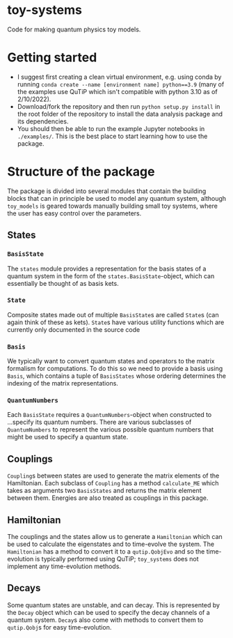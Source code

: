 # toy-systems
Code for making quantum physics toy models.

# Getting started
- I suggest first creating a clean virtual environment, e.g. using conda by running `conda create --name [environment name] python==3.9` (many of the examples use QuTiP which isn't compatible with python 3.10 as of 2/10/2022).
- Download/fork the repository and then run `python setup.py install` in the root folder of the repository to install the data analysis package and its dependencies.
- You should then be able to run the example Jupyter notebooks in `./examples/`. This is the best place to start learning how to use the package.

# Structure of the package
The package is divided into several modules that contain the building blocks that can in principle be used to model any quantum system, although `toy_models` is geared towards manually building small toy systems, where the user has easy control over the parameters.

## States

### `BasisState`
The `states` module provides a representation for the basis states of a quantum system in the form of the `states.BasisState`-object, which can essentially be thought of as basis kets. 

### `State`
Composite states made out of multiple `BasisState`s are called `State`s (can again think of these as kets). `State`s have various utility functions which are currently only documented in the source code

### `Basis`
We typically want to convert quantum states and operators to the matrix formalism for computations. To do this so we need to provide a basis using `Basis`, which contains a tuple of `BasisStates` whose ordering determines the indexing of the matrix representations.

### `QuantumNumbers`
Each `BasisState` requires a `QuantumNumbers`-object when constructed to ...specify its quantum numbers. There are various subclasses of `QuantumNumbers` to represent the various possible quantum numbers that might be used to specify a quantum state. 

## Couplings
`Coupling`s between states are used to generate the matrix elements of the Hamiltonian. Each subclass of `Coupling` has a method `calculate_ME` which takes as arguments two `BasisStates` and returns the matrix element between them. Energies are also treated as couplings in this package.

## Hamiltonian
The couplings and the states allow us to generate a `Hamiltonian` which can be used to calculate the eigenstates and to time-evolve the system. The `Hamiltonian` has a method to convert it to a `qutip.QobjEvo` and so the time-evolution is typically performed using QuTiP; `toy_systems` does not implement any time-evolution methods.

## Decays
Some quantum states are unstable, and can decay. This is represented by the `Decay` object which can be used to specify the decay channels of a quantum system. `Decay`s also come with methods to convert them to `qutip.Qobj`s for easy time-evolution.
